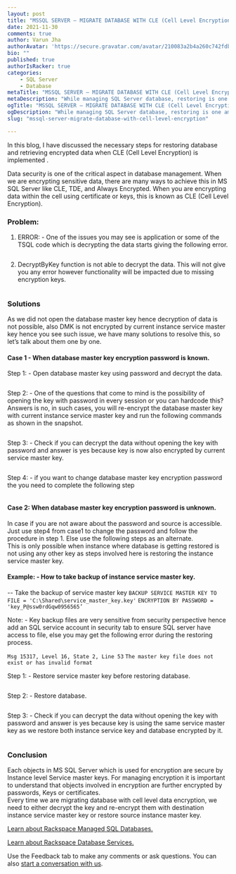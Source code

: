 ```yaml
---
layout: post
title: "MSSQL SERVER – MIGRATE DATABASE WITH CLE (Cell Level Encryption)"
date: 2021-11-30
comments: true
author: Varun Jha
authorAvatar: 'https://secure.gravatar.com/avatar/210083a2b4a260c742fdb84dde196630'
bio: ""
published: true
authorIsRacker: true
categories:
    - SQL Server
    - Database
metaTitle: "MSSQL SERVER – MIGRATE DATABASE WITH CLE (Cell Level Encryption)"
metaDescription: "While managing SQL Server database, restoring is one among the first task which a DBA needs to do. However, this becomes challenging once data encryption is involved."
ogTitle: "MSSQL SERVER – MIGRATE DATABASE WITH CLE (Cell Level Encryption)"
ogDescription: "While managing SQL Server database, restoring is one among the first task which a DBA needs to do. However, this becomes challenging once data encryption is involved."
slug: "mssql-server-migrate-database-with-cell-level-encryption"

---
```

 In this blog, I have discussed the necessary steps for restoring database and retrieving encrypted data when CLE (Cell Level Encryption) is implemented . 

<!--more-->

Data security is one of the critical aspect in database management. When we are encrypting sensitive data, there are many ways to achieve this in MS SQL Server like CLE, TDE, and Always Encrypted. When you are encrypting data within the cell using certificate or keys, this is known as CLE (Cell Level Encryption).

### Problem: 

1.	ERROR: - One of the issues you may see is application or some of the TSQL code which is decrypting the data starts giving the following error. 

<img src=Picture1.png title="" alt="">

2.	DecryptByKey function is not able to decrypt the data. This will not give you any error however functionality will be impacted due to missing encryption keys. 

<img src=Picture2.png title="" alt="">

### Solutions

As we did not open the database master key hence decryption of data is not possible, also DMK is not encrypted by current instance service master key hence you see such issue, we have many solutions to resolve this, so let’s talk about them one by one. 

#### Case 1 - When database master key encryption password is known.

Step 1: - Open database master key using password and decrypt the data.

<img src=Picture3.png title="" alt="">

Step 2: - One of the questions that come to mind is the  possibility of  opening the key with password in every session or you can hardcode this? Answers is no, in such cases, you will re-encrypt the database master key with current instance service master key and run the following commands as shown in the snapshot.

<img src=Picture4.png title="" alt="">

Step 3: - Check if you can decrypt the data without opening the key with password and answer is yes because key is now also encrypted by current service master key.

<img src=Picture5.png title="" alt="">

Step 4: - if you want to change database master key encryption password the you need to complete the following step

<img src=Picture6.png title="" alt="">

#### Case 2: When database master key encryption password is unknown.

In case if you are not aware about the password and source is accessible. Just use step4 from case1 to change the password and follow the procedure in step 1. Else use the following steps as an alternate.     
This is only possible when instance where database is getting restored is not using any other key as steps involved here is restoring the instance service master key.

#### Example: - How to take backup of instance service master key.  

-- Take the backup of service master key 
`BACKUP SERVICE MASTER KEY TO FILE = 'C:\Shared\service_master_key.key'`
`ENCRYPTION BY PASSWORD = 'key_P@ssw0rdGqw0956565’`

Note: - Key backup files are very sensitive from security perspective hence add an SQL service account in security tab to ensure SQL server have access to file, else you may get the following error during the restoring process.

`Msg 15317, Level 16, State 2, Line 53`
`The master key file does not exist or has invalid format`

Step 1: - Restore service master key before restoring database.

<img src=Picture7.png title="" alt="">

Step 2: - Restore database.

<img src=Picture8.png title="" alt="">

Step 3: - Check if you can decrypt the data without opening the key with password and answer is yes because key is using the same service master key as we restore both instance service key and database encrypted by it.

<img src=Picture9.png title="" alt="">


### Conclusion

Each objects in MS SQL Server which is used for encryption are secure by Instance level Service 	master keys. For managing encryption it is important to understand that objects involved in 	encryption are further encrypted by passwords, Keys or certificates.  
 Every time we are migrating database with cell level data encryption, we need to either decrypt the key and re-encrypt them with destination instance service master key or restore source instance master key.



<a class="cta purple" id="cta" href="https://www.rackspace.com/data/managed-sql">Learn about Rackspace Managed SQL Databases.</a>

<a class="cta purple" id="cta" href="https://www.rackspace.com/data/databases"> Learn about Rackspace Database Services.</a>

Use the Feedback tab to make any comments or ask questions. You can also
[start a conversation with us](https://www.rackspace.com/contact).
